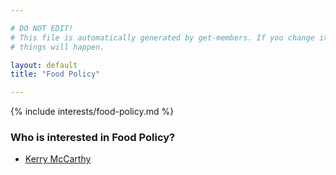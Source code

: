 ```yaml
---

# DO NOT EDIT!
# This file is automatically generated by get-members. If you change it, bad
# things will happen.

layout: default
title: "Food Policy"

---
```


{% include interests/food-policy.md %}

### Who is interested in Food Policy?


* [Kerry McCarthy](/members/kerry-mccarthy.html)
